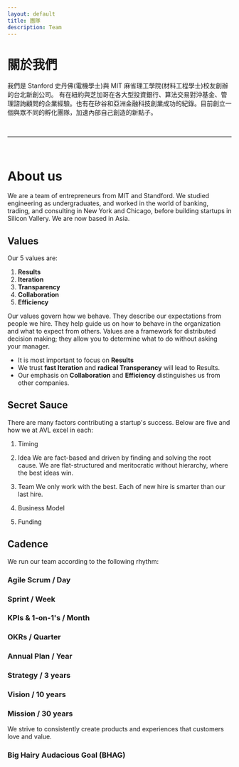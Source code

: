 ```yaml
---
layout: default
title: 團隊
description: Team
---
```


# 關於我們

我們是 Stanford 史丹佛(電機學士)與 MIT 麻省理工學院(材料工程學士)校友創辦的台北新創公司。
有在紐約與芝加哥在各大型投資銀行、算法交易對沖基金、管理諮詢顧問的企業經驗。也有在矽谷和亞洲金融科技創業成功的紀錄。目前創立一個與眾不同的孵化團隊，加速內部自己創造的新點子。

<br>

---

<br>

# About us

We are a team of entrepreneurs from MIT and Standford. We studied engineering as undergraduates, and worked in the world of banking, trading, and consulting in New York and Chicago, before building startups in Silicon Vallery. We are now based in Asia.


## Values

Our 5 values are:

1. **Results**
1. **Iteration**
1. **Transparency**
1. **Collaboration**
1. **Efficiency**

Our values govern how we behave. They describe our expectations from people we hire. They help guide us on how to behave in the organization and what to expect from others. Values are a framework for distributed decision making; they allow you to determine what to do without asking your manager. 

* It is most important to focus on **Results**
* We trust **fast Iteration** and **radical Transperancy** will lead to Results. 
* Our emphasis on **Collaboration** and **Efficiency** distinguishes us from other companies.


## Secret Sauce
There are many factors contributing a startup's success. Below are five and how we at AVL excel in each:

1. Timing


2. Idea
We are fact-based and driven by finding and solving the root cause. We are flat-structured and meritocratic without hierarchy, where the best ideas win. 

3. Team
We only work with the best. Each of new hire is smarter than our last hire.

4. Business Model


5. Funding



## Cadence

We run our team according to the following rhythm: 

### Agile Scrum / Day 

### Sprint / Week

### KPIs & 1-on-1's / Month

### OKRs / Quarter 

### Annual Plan / Year

### Strategy / 3 years

### Vision / 10 years

### Mission / 30 years
We strive to consistently create products and experiences that customers love and value.

### Big Hairy Audacious Goal (BHAG)
<!-- Our BHAG is to become the most popular X for Y in Z industry. For this to happen, we need to be best are making A much more B. -->